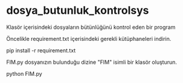 # dosya_butunluk_kontrolsys
Klasör içerisindeki dosyaların bütünlüğünü kontrol eden bir program

Öncelikle requirement.txt içerisindeki gerekli kütüphaneleri indirin.

pip install -r requirement.txt

FIM.py dosyanızın bulunduğu dizine "FIM" isimli bir klasör oluşturun.

python FIM.py
